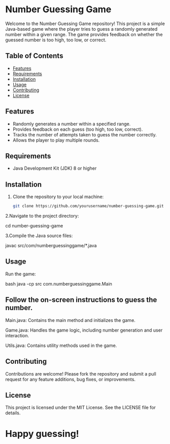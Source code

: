 # Number Guessing Game

Welcome to the Number Guessing Game repository! This project is a simple Java-based game where the player tries to guess a randomly generated number within a given range. The game provides feedback on whether the guessed number is too high, too low, or correct.

## Table of Contents

- [Features](#features)
- [Requirements](#requirements)
- [Installation](#installation)
- [Usage](#usage)
- [Contributing](#contributing)
- [License](#license)

## Features

- Randomly generates a number within a specified range.
- Provides feedback on each guess (too high, too low, correct).
- Tracks the number of attempts taken to guess the number correctly.
- Allows the player to play multiple rounds.

## Requirements

- Java Development Kit (JDK) 8 or higher

## Installation

1. Clone the repository to your local machine:

   ```bash
   git clone https://github.com/yourusername/number-guessing-game.git
2.Navigate to the project directory:

   cd number-guessing-game
   
3.Compile the Java source files:

javac src/com/numberguessinggame/*.java

## Usage
Run the game:

bash
java -cp src com.numberguessinggame.Main


## Follow the on-screen instructions to guess the number.
Main.java: Contains the main method and initializes the game.

Game.java: Handles the game logic, including number generation and user interaction.

Utils.java: Contains utility methods used in the game.

## Contributing
Contributions are welcome! Please fork the repository and submit a pull request for any feature additions, bug fixes, or improvements.


## License
This project is licensed under the MIT License. See the LICENSE file for details.

 # **Happy guessing!**
